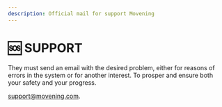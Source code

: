 ```yaml
---
description: Official mail for support Movening
---
```


# 🆘  SUPPORT

They must send an email with the desired problem, either for reasons of errors in the system or for another interest. To prosper and ensure both your safety and your progress.&#x20;

support@movening.com.
